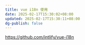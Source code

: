 ```yaml
---
title: vue i18n 使用
date: 2025-02-17T15:30:02+08:00
updated: 2025-02-17T15:30:11+08:00
dg-publish: false
---
```


https://github.com/intlify/vue-i18n



